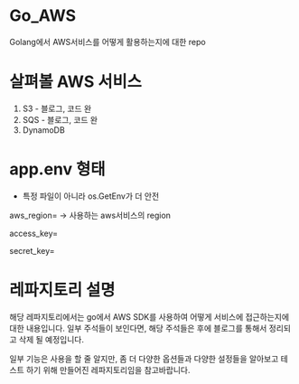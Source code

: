# Go_AWS

Golang에서 AWS서비스를 어떻게 활용하는지에 대한 repo

# 살펴볼 AWS 서비스

1. S3 - 블로그, 코드 완
2. SQS - 블로그, 코드 완
3. DynamoDB

# app.env 형태
- 특정 파일이 아니라 os.GetEnv가 더 안전

aws_region= <value> -> 사용하는 aws서비스의 region

access_key= <value>

secret_key= <value>

# 레파지토리 설명

해당 레파지토리에서는 go에서 AWS SDK를 사용하여 어떻게 서비스에 접근하는지에 대한 내용입니다.
일부 주석들이 보인다면, 해당 주석들은 후에 블로그를 통해서 정리되고 삭제 될 예정입니다.

일부 기능은 사용을 할 줄 알지만, 좀 더 다양한 옵션들과 다양한 설정들을 알아보고 테스트 하기 위해 만들어진 레파지토리임을 참고바랍니다.
